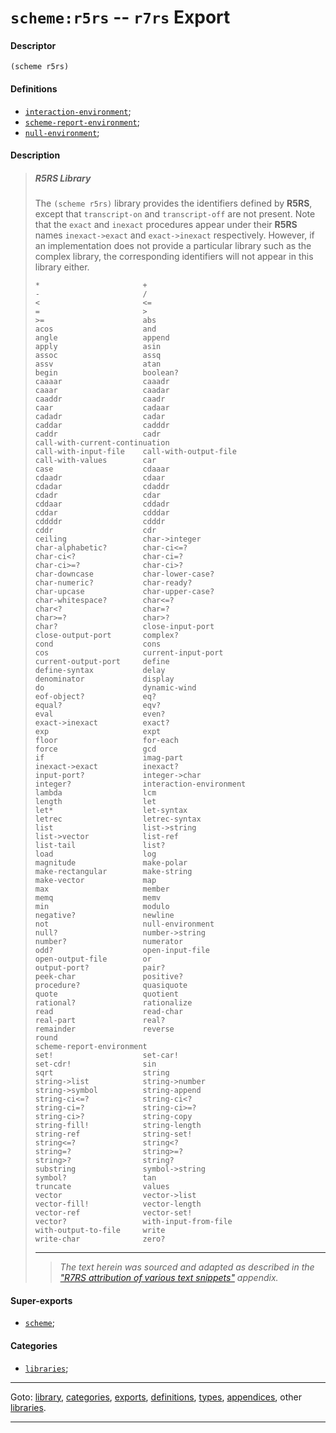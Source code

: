 

<a id='export__r7rs__scheme_3a_r5rs'></a>

# `scheme:r5rs` -- `r7rs` Export


<a id='export__r7rs__scheme_3a_r5rs__descriptor'></a>

#### Descriptor

````
(scheme r5rs)
````


<a id='export__r7rs__scheme_3a_r5rs__definitions'></a>

#### Definitions

 * [`interaction-environment`](../../r7rs/definitions/interaction-environment.md#definition__r7rs__interaction-environment);
 * [`scheme-report-environment`](../../r7rs/definitions/scheme-report-environment.md#definition__r7rs__scheme-report-environment);
 * [`null-environment`](../../r7rs/definitions/null-environment.md#definition__r7rs__null-environment);


<a id='export__r7rs__scheme_3a_r5rs__description'></a>

#### Description

> ##### R5RS Library
> 
> The `(scheme r5rs)` library provides the identifiers defined by
> __R5RS__, except that
> `transcript-on` and `transcript-off` are not present.
> Note that
> the `exact` and `inexact` procedures appear under their __R5RS__ names
> `inexact->exact` and `exact->inexact` respectively.
> However, if an implementation does not provide a particular library such as the
> complex library, the corresponding identifiers will not appear in this
> library either.
> 
> ````
> *                       +
> -                       /
> <                       <=
> =                       >
> >=                      abs
> acos                    and
> angle                   append
> apply                   asin
> assoc                   assq
> assv                    atan
> begin                   boolean?
> caaaar                  caaadr
> caaar                   caadar
> caaddr                  caadr
> caar                    cadaar
> cadadr                  cadar
> caddar                  cadddr
> caddr                   cadr
> call-with-current-continuation
> call-with-input-file    call-with-output-file
> call-with-values        car
> case                    cdaaar
> cdaadr                  cdaar
> cdadar                  cdaddr
> cdadr                   cdar
> cddaar                  cddadr
> cddar                   cdddar
> cddddr                  cdddr
> cddr                    cdr
> ceiling                 char->integer
> char-alphabetic?        char-ci<=?
> char-ci<?               char-ci=?
> char-ci>=?              char-ci>?
> char-downcase           char-lower-case?
> char-numeric?           char-ready?
> char-upcase             char-upper-case?
> char-whitespace?        char<=?
> char<?                  char=?
> char>=?                 char>?
> char?                   close-input-port
> close-output-port       complex?
> cond                    cons
> cos                     current-input-port
> current-output-port     define
> define-syntax           delay
> denominator             display
> do                      dynamic-wind
> eof-object?             eq?
> equal?                  eqv?
> eval                    even?
> exact->inexact          exact?
> exp                     expt
> floor                   for-each
> force                   gcd
> if                      imag-part
> inexact->exact          inexact?
> input-port?             integer->char
> integer?                interaction-environment
> lambda                  lcm
> length                  let
> let*                    let-syntax
> letrec                  letrec-syntax
> list                    list->string
> list->vector            list-ref
> list-tail               list?
> load                    log
> magnitude               make-polar
> make-rectangular        make-string
> make-vector             map
> max                     member
> memq                    memv
> min                     modulo
> negative?               newline
> not                     null-environment
> null?                   number->string
> number?                 numerator
> odd?                    open-input-file
> open-output-file        or
> output-port?            pair?
> peek-char               positive?
> procedure?              quasiquote
> quote                   quotient
> rational?               rationalize
> read                    read-char
> real-part               real?
> remainder               reverse
> round
> scheme-report-environment
> set!                    set-car!
> set-cdr!                sin
> sqrt                    string
> string->list            string->number
> string->symbol          string-append
> string-ci<=?            string-ci<?
> string-ci=?             string-ci>=?
> string-ci>?             string-copy
> string-fill!            string-length
> string-ref              string-set!
> string<=?               string<?
> string=?                string>=?
> string>?                string?
> substring               symbol->string
> symbol?                 tan
> truncate                values
> vector                  vector->list
> vector-fill!            vector-length
> vector-ref              vector-set!
> vector?                 with-input-from-file
> with-output-to-file     write
> write-char              zero?
> ````
> 
> 
> ----
> > *The text herein was sourced and adapted as described in the ["R7RS attribution of various text snippets"](../../r7rs/appendices/attribution.md#appendix__r7rs__attribution) appendix.*


<a id='export__r7rs__scheme_3a_r5rs__super-exports'></a>

#### Super-exports

 * [`scheme`](../../r7rs/exports/scheme.md#export__r7rs__scheme);


<a id='export__r7rs__scheme_3a_r5rs__categories'></a>

#### Categories

 * [`libraries`](../../r7rs/categories/libraries.md#category__r7rs__libraries);

----

Goto: [library](../../r7rs/_index.md#library__r7rs), [categories](../../r7rs/categories/_index.md#toc__r7rs__categories), [exports](../../r7rs/exports/_index.md#toc__r7rs__exports), [definitions](../../r7rs/definitions/_index.md#toc__r7rs__definitions), [types](../../r7rs/types/_index.md#toc__r7rs__types), [appendices](../../r7rs/appendices/_index.md#toc__r7rs__appendices), other [libraries](../../_libraries.md#toc__libraries).

----

